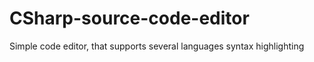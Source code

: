 # CSharp-source-code-editor
Simple code editor, that supports several languages syntax highlighting
